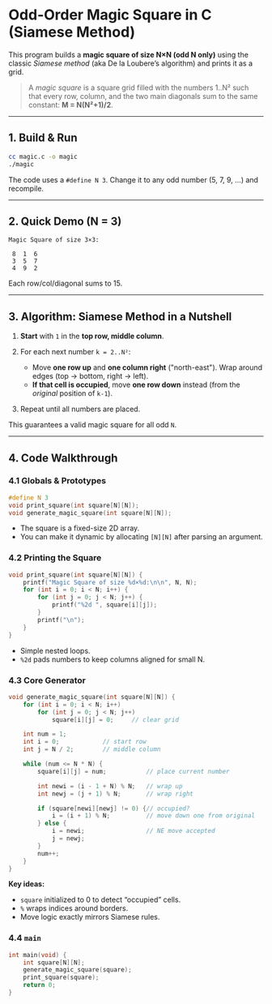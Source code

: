 # Odd-Order Magic Square in C (Siamese Method)

This program builds a **magic square of size N×N (odd N only)** using the classic *Siamese method* (aka De la Loubere’s algorithm) and prints it as a grid.

> A *magic square* is a square grid filled with the numbers 1..N² such that every row, column, and the two main diagonals sum to the same constant: **M = N(N²+1)/2**.

---

## 1. Build & Run

```bash
cc magic.c -o magic
./magic
```

The code uses a `#define N 3`. Change it to any odd number (5, 7, 9, …) and recompile.

---

## 2. Quick Demo (N = 3)

```
Magic Square of size 3×3:

 8  1  6 
 3  5  7 
 4  9  2 
```

Each row/col/diagonal sums to 15.

---

## 3. Algorithm: Siamese Method in a Nutshell

1. **Start** with `1` in the **top row, middle column**.
2. For each next number `k = 2..N²`:

   * Move **one row up** and **one column right** ("north-east"). Wrap around edges (top → bottom, right → left).
   * **If that cell is occupied**, move **one row down** instead (from the *original* position of `k-1`).
3. Repeat until all numbers are placed.

This guarantees a valid magic square for all odd `N`.

---

## 4. Code Walkthrough

### 4.1 Globals & Prototypes

```c
#define N 3
void print_square(int square[N][N]);
void generate_magic_square(int square[N][N]);
```

* The square is a fixed-size 2D array.
* You can make it dynamic by allocating `[N][N]` after parsing an argument.

### 4.2 Printing the Square

```c
void print_square(int square[N][N]) {
    printf("Magic Square of size %d×%d:\n\n", N, N);
    for (int i = 0; i < N; i++) {
        for (int j = 0; j < N; j++) {
            printf("%2d ", square[i][j]);
        }
        printf("\n");
    }
}
```

* Simple nested loops.
* `%2d` pads numbers to keep columns aligned for small N.

### 4.3 Core Generator

```c
void generate_magic_square(int square[N][N]) {
    for (int i = 0; i < N; i++)
        for (int j = 0; j < N; j++)
            square[i][j] = 0;     // clear grid

    int num = 1;
    int i = 0;            // start row
    int j = N / 2;        // middle column

    while (num <= N * N) {
        square[i][j] = num;           // place current number

        int newi = (i - 1 + N) % N;   // wrap up
        int newj = (j + 1) % N;       // wrap right

        if (square[newi][newj] != 0) {// occupied?
            i = (i + 1) % N;          // move down one from original
        } else {
            i = newi;                 // NE move accepted
            j = newj;
        }
        num++;
    }
}
```

**Key ideas:**

* `square` initialized to 0 to detect “occupied” cells.
* `%` wraps indices around borders.
* Move logic exactly mirrors Siamese rules.

### 4.4 `main`

```c
int main(void) {
    int square[N][N];
    generate_magic_square(square);
    print_square(square);
    return 0;
}
```